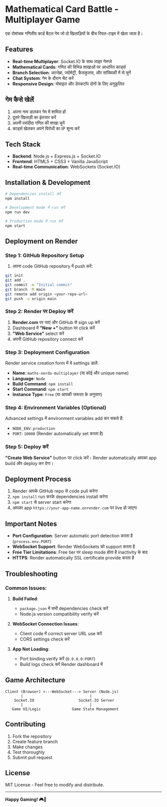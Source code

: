 # Mathematical Card Battle - Multiplayer Game

एक रोमांचक गणितीय कार्ड बैटल गेम जो दो खिलाड़ियों के बीच रियल-टाइम में खेला जाता है।

## Features

- **Real-time Multiplayer**: Socket.IO के साथ लाइव गेमप्ले
- **Mathematical Cards**: गणित की विभिन्न शाखाओं पर आधारित कार्ड्स
- **Branch Selection**: अल्जेब्रा, ज्योमेट्री, कैलकुलस, और सांख्यिकी में से चुनें
- **Chat System**: गेम के दौरान चैट करें
- **Responsive Design**: मोबाइल और डेस्कटॉप दोनों के लिए अनुकूलित

## गेम कैसे खेलें

1. अपना नाम डालकर गेम में शामिल हों
2. दूसरे खिलाड़ी का इंतजार करें
3. अपनी पसंदीदा गणित की शाखा चुनें
4. कार्ड्स खेलकर अपने विरोधी का IP शून्य करें

## Tech Stack

- **Backend**: Node.js + Express.js + Socket.IO
- **Frontend**: HTML5 + CSS3 + Vanilla JavaScript
- **Real-time Communication**: WebSockets (Socket.IO)

## Installation & Development

```bash
# Dependencies install करें
npm install

# Development mode में run करें
npm run dev

# Production mode में run करें
npm start
```

## Deployment on Render

### Step 1: GitHub Repository Setup

1. अपना code GitHub repository में push करें:
```bash
git init
git add .
git commit -m "Initial commit"
git branch -M main
git remote add origin <your-repo-url>
git push -u origin main
```

### Step 2: Render पर Deploy करें

1. **Render.com** पर जाएं और GitHub से sign up करें
2. Dashboard में **"New +"** button पर click करें
3. **"Web Service"** select करें
4. अपनी GitHub repository connect करें

### Step 3: Deployment Configuration

Render service creation form में ये settings डालें:

- **Name**: `maths-nerds-multiplayer` (या कोई और unique name)
- **Language**: `Node`  
- **Build Command**: `npm install`
- **Start Command**: `npm start`
- **Instance Type**: `Free` (या आपकी जरूरत के अनुसार)

### Step 4: Environment Variables (Optional)

Advanced settings में environment variables add कर सकते हैं:
- `NODE_ENV`: `production`
- `PORT`: `10000` (Render automatically set करता है)

### Step 5: Deploy करें

**"Create Web Service"** button पर click करें। Render automatically आपका app build और deploy कर देगा।

## Deployment Process

1. Render आपके GitHub repo से code pull करेगा
2. `npm install` run करके dependencies install करेगा  
3. `npm start` से server start करेगा
4. आपका app `https://your-app-name.onrender.com` पर live हो जाएगा

## Important Notes

- **Port Configuration**: Server automatic port detection करता है (`process.env.PORT`)
- **WebSocket Support**: Render WebSockets को support करता है
- **Free Tier Limitations**: Free tier पर sleep mode होता है inactivity के बाद
- **HTTPS**: Render automatically SSL certificate provide करता है

## Troubleshooting

### Common Issues:

1. **Build Failed**: 
   - `package.json` में सभी dependencies check करें
   - Node.js version compatibility verify करें

2. **WebSocket Connection Issues**:
   - Client code में correct server URL use करें
   - CORS settings check करें

3. **App Not Loading**:
   - Port binding verify करें (`0.0.0.0:PORT`)
   - Build logs check करें Render dashboard में

## Game Architecture

```
Client (Browser) <---WebSocket---> Server (Node.js)
       |                              |
    Socket.IO                    Socket.IO Server
       |                              |
   Game UI/Logic              Game State Management
```

## Contributing

1. Fork the repository
2. Create feature branch
3. Make changes
4. Test thoroughly
5. Submit pull request

## License

MIT License - Feel free to modify and distribute.

---

**Happy Gaming! 🎮🧮**
